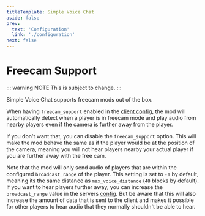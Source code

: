 ```yaml
---
titleTemplate: Simple Voice Chat
aside: false
prev:
  text: 'Configuration'
  link: './configuration'
next: false
---
```


# Freecam Support

::: warning NOTE
This is subject to change.
:::

Simple Voice Chat supports freecam mods out of the box.

When having `freecam_support` enabled in the [client config](configuration#client),
the mod will automatically detect when a player is in freecam mode and play audio from nearby players even if the camera is further away from the player.

If you don't want that, you can disable the `freecam_support` option.
This will make the mod behave the same as if the player would be at the position of the camera, meaning you will not hear players nearby your actual player if you are further away with the free cam.

Note that the mod will only send audio of players that are within the configured `broadcast_range` of the player.
This setting is set to `-1` by default, meaning its the same distance as `max_voice_distance` (`48` blocks by default).
If you want to hear players further away, you can increase the `broadcast_range` value in the servers [config](configuration#server).
But be aware that this will also increase the amount of data that is sent to the client and makes it possible for other players to hear audio that they normally shouldn't be able to hear.
